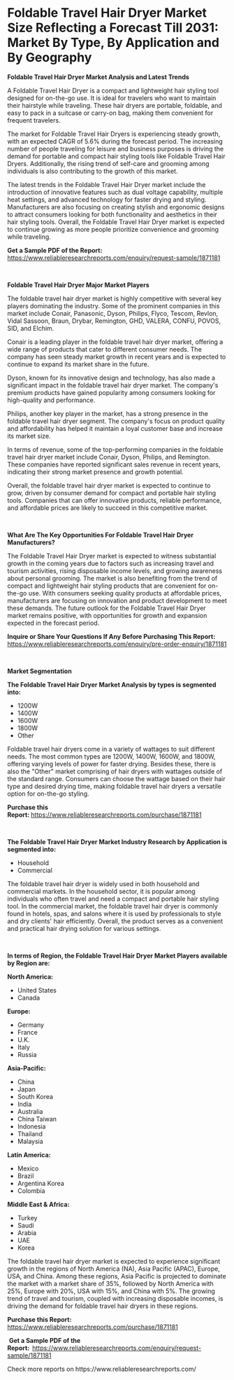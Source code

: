 <p><h1>Foldable Travel Hair Dryer Market Size Reflecting a Forecast Till 2031: Market By Type, By Application and By Geography</h1></p><p><strong>Foldable Travel Hair Dryer Market Analysis and Latest Trends</strong></p>
<p><p>A Foldable Travel Hair Dryer is a compact and lightweight hair styling tool designed for on-the-go use. It is ideal for travelers who want to maintain their hairstyle while traveling. These hair dryers are portable, foldable, and easy to pack in a suitcase or carry-on bag, making them convenient for frequent travelers.</p><p>The market for Foldable Travel Hair Dryers is experiencing steady growth, with an expected CAGR of 5.6% during the forecast period. The increasing number of people traveling for leisure and business purposes is driving the demand for portable and compact hair styling tools like Foldable Travel Hair Dryers. Additionally, the rising trend of self-care and grooming among individuals is also contributing to the growth of this market.</p><p>The latest trends in the Foldable Travel Hair Dryer market include the introduction of innovative features such as dual voltage capability, multiple heat settings, and advanced technology for faster drying and styling. Manufacturers are also focusing on creating stylish and ergonomic designs to attract consumers looking for both functionality and aesthetics in their hair styling tools. Overall, the Foldable Travel Hair Dryer market is expected to continue growing as more people prioritize convenience and grooming while traveling.</p></p>
<p><strong>Get a Sample PDF of the Report:&nbsp;</strong> <a href="https://www.reliableresearchreports.com/enquiry/request-sample/1871181">https://www.reliableresearchreports.com/enquiry/request-sample/1871181</a></p>
<p>&nbsp;</p>
<p><strong>Foldable Travel Hair Dryer Major Market Players</strong></p>
<p><p>The foldable travel hair dryer market is highly competitive with several key players dominating the industry. Some of the prominent companies in this market include Conair, Panasonic, Dyson, Philips, Flyco, Tescom, Revlon, Vidal Sassoon, Braun, Drybar, Remington, GHD, VALERA, CONFU, POVOS, SID, and Elchim.</p><p>Conair is a leading player in the foldable travel hair dryer market, offering a wide range of products that cater to different consumer needs. The company has seen steady market growth in recent years and is expected to continue to expand its market share in the future.</p><p>Dyson, known for its innovative design and technology, has also made a significant impact in the foldable travel hair dryer market. The company's premium products have gained popularity among consumers looking for high-quality and performance.</p><p>Philips, another key player in the market, has a strong presence in the foldable travel hair dryer segment. The company's focus on product quality and affordability has helped it maintain a loyal customer base and increase its market size.</p><p>In terms of revenue, some of the top-performing companies in the foldable travel hair dryer market include Conair, Dyson, Philips, and Remington. These companies have reported significant sales revenue in recent years, indicating their strong market presence and growth potential.</p><p>Overall, the foldable travel hair dryer market is expected to continue to grow, driven by consumer demand for compact and portable hair styling tools. Companies that can offer innovative products, reliable performance, and affordable prices are likely to succeed in this competitive market.</p></p>
<p>&nbsp;</p>
<p><strong>What Are The Key Opportunities For Foldable Travel Hair Dryer Manufacturers?</strong></p>
<p><p>The Foldable Travel Hair Dryer market is expected to witness substantial growth in the coming years due to factors such as increasing travel and tourism activities, rising disposable income levels, and growing awareness about personal grooming. The market is also benefiting from the trend of compact and lightweight hair styling products that are convenient for on-the-go use. With consumers seeking quality products at affordable prices, manufacturers are focusing on innovation and product development to meet these demands. The future outlook for the Foldable Travel Hair Dryer market remains positive, with opportunities for growth and expansion expected in the forecast period.</p></p>
<p><strong>Inquire or Share Your Questions If Any Before Purchasing This Report:</strong> <a href="https://www.reliableresearchreports.com/enquiry/pre-order-enquiry/1871181">https://www.reliableresearchreports.com/enquiry/pre-order-enquiry/1871181</a></p>
<p>&nbsp;</p>
<p><strong>Market Segmentation</strong></p>
<p><strong>The Foldable Travel Hair Dryer Market Analysis by types is segmented into:</strong></p>
<p><ul><li>1200W</li><li>1400W</li><li>1600W</li><li>1800W</li><li>Other</li></ul></p>
<p><p>Foldable travel hair dryers come in a variety of wattages to suit different needs. The most common types are 1200W, 1400W, 1600W, and 1800W, offering varying levels of power for faster drying. Besides these, there is also the "Other" market comprising of hair dryers with wattages outside of the standard range. Consumers can choose the wattage based on their hair type and desired drying time, making foldable travel hair dryers a versatile option for on-the-go styling.</p></p>
<p><strong>Purchase this Report:&nbsp;</strong><a href="https://www.reliableresearchreports.com/purchase/1871181">https://www.reliableresearchreports.com/purchase/1871181</a></p>
<p>&nbsp;</p>
<p><strong>The Foldable Travel Hair Dryer Market Industry Research by Application is segmented into:</strong></p>
<p><ul><li>Household</li><li>Commercial</li></ul></p>
<p><p>The foldable travel hair dryer is widely used in both household and commercial markets. In the household sector, it is popular among individuals who often travel and need a compact and portable hair styling tool. In the commercial market, the foldable travel hair dryer is commonly found in hotels, spas, and salons where it is used by professionals to style and dry clients' hair efficiently. Overall, the product serves as a convenient and practical hair drying solution for various settings.</p></p>
<p>&nbsp;</p>
<p><strong>In terms of Region, the Foldable Travel Hair Dryer Market Players available by Region are:</strong></p>
<p>
    <p> <strong> North America: </strong>
        <ul>
            <li>United States</li>
            <li>Canada</li>
        </ul>
        </p> 
    <p> <strong> Europe: </strong>
        <ul>
            <li>Germany</li>
            <li>France</li>
            <li>U.K.</li>
            <li>Italy</li>
            <li>Russia</li>
        </ul>
        </p> 
    <p> <strong> Asia-Pacific: </strong>
        <ul>
            <li>China</li>
            <li>Japan</li>
            <li>South Korea</li>
            <li>India</li>
            <li>Australia</li>
            <li>China Taiwan</li>
            <li>Indonesia</li>
            <li>Thailand</li>
            <li>Malaysia</li>
        </ul>
        </p> 
    <p> <strong> Latin America: </strong>
        <ul>
            <li>Mexico</li>
            <li>Brazil</li>
            <li>Argentina Korea</li>
            <li>Colombia</li>
        </ul>
        </p> 
    <p> <strong> Middle East & Africa: </strong>
        <ul>
            <li>Turkey</li>
            <li>Saudi</li>
            <li>Arabia</li>
            <li>UAE</li>
            <li>Korea</li>
        </ul>
    </p>
    </p>
<p><p>The foldable travel hair dryer market is expected to experience significant growth in the regions of North America (NA), Asia Pacific (APAC), Europe, USA, and China. Among these regions, Asia Pacific is projected to dominate the market with a market share of 35%, followed by North America with 25%, Europe with 20%, USA with 15%, and China with 5%. The growing trend of travel and tourism, coupled with increasing disposable incomes, is driving the demand for foldable travel hair dryers in these regions.</p></p>
<p><strong>Purchase this Report: </strong><a href="https://www.reliableresearchreports.com/purchase/1871181">https://www.reliableresearchreports.com/purchase/1871181</a></p>
<p>&nbsp;<strong>Get a Sample PDF of the Report:&nbsp;&nbsp;</strong><a href="https://www.reliableresearchreports.com/enquiry/request-sample/1871181">https://www.reliableresearchreports.com/enquiry/request-sample/1871181</a></p>
<p><strong></strong></p>
<p>Check more reports on https://www.reliableresearchreports.com/</p>